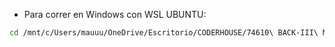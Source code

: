 * Para correr en Windows con WSL UBUNTU:
```bash
cd /mnt/c/Users/mauuu/OneDrive/Escritorio/CODERHOUSE/74610\ BACK-III\ MARTES\ 19-00/74610\ Back-III\ CLASE/CLASE-04
```